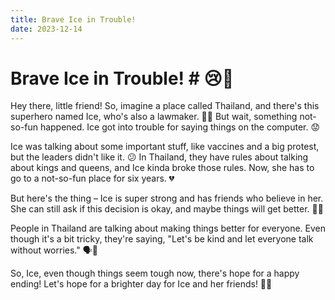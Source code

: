 ```yaml
---
title: Brave Ice in Trouble!
date: 2023-12-14
---
```

# Brave Ice in Trouble! # 😢🏰

Hey there, little friend! So, imagine a place called Thailand, and there's this superhero named Ice, who's also a lawmaker. 🦸‍♀️ But wait, something not-so-fun happened. Ice got into trouble for saying things on the computer. 😟

Ice was talking about some important stuff, like vaccines and a big protest, but the leaders didn't like it. 😕 In Thailand, they have rules about talking about kings and queens, and Ice kinda broke those rules. Now, she has to go to a not-so-fun place for six years. 💔

But here's the thing – Ice is super strong and has friends who believe in her. She can still ask if this decision is okay, and maybe things will get better. 🌈✨

People in Thailand are talking about making things better for everyone. Even though it's a bit tricky, they're saying, "Let's be kind and let everyone talk without worries." 🗣️💙

So, Ice, even though things seem tough now, there's hope for a happy ending! Let's hope for a brighter day for Ice and her friends! 🌟🍬

